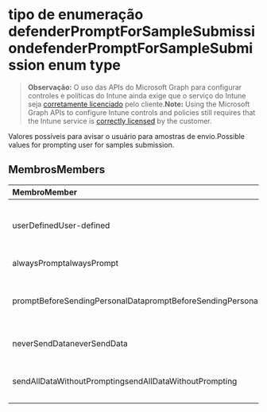 # <a name="defenderpromptforsamplesubmission-enum-type"></a><span data-ttu-id="805e9-101">tipo de enumeração defenderPromptForSampleSubmission</span><span class="sxs-lookup"><span data-stu-id="805e9-101">defenderPromptForSampleSubmission enum type</span></span>

> <span data-ttu-id="805e9-102">**Observação:** O uso das APIs do Microsoft Graph para configurar controles e políticas do Intune ainda exige que o serviço do Intune seja [corretamente licenciado](https://go.microsoft.com/fwlink/?linkid=839381) pelo cliente.</span><span class="sxs-lookup"><span data-stu-id="805e9-102">**Note:** Using the Microsoft Graph APIs to configure Intune controls and policies still requires that the Intune service is [correctly licensed](https://go.microsoft.com/fwlink/?linkid=839381) by the customer.</span></span>

<span data-ttu-id="805e9-103">Valores possíveis para avisar o usuário para amostras de envio.</span><span class="sxs-lookup"><span data-stu-id="805e9-103">Possible values for prompting user for samples submission.</span></span>
## <a name="members"></a><span data-ttu-id="805e9-104">Membros</span><span class="sxs-lookup"><span data-stu-id="805e9-104">Members</span></span>
|<span data-ttu-id="805e9-105">Membro</span><span class="sxs-lookup"><span data-stu-id="805e9-105">Member</span></span>|<span data-ttu-id="805e9-106">Valor</span><span class="sxs-lookup"><span data-stu-id="805e9-106">Value</span></span>|<span data-ttu-id="805e9-107">Descrição</span><span class="sxs-lookup"><span data-stu-id="805e9-107">Description</span></span>|
|:---|:---|:---|
|<span data-ttu-id="805e9-108">userDefined</span><span class="sxs-lookup"><span data-stu-id="805e9-108">User-defined</span></span>|<span data-ttu-id="805e9-109">0</span><span class="sxs-lookup"><span data-stu-id="805e9-109">0%</span></span>|<span data-ttu-id="805e9-110">Definido pelo usuário, valor padrão, sem intenção.</span><span class="sxs-lookup"><span data-stu-id="805e9-110">User Defined, default value, no intent.</span></span>|
|<span data-ttu-id="805e9-111">alwaysPrompt</span><span class="sxs-lookup"><span data-stu-id="805e9-111">alwaysPrompt</span></span>|<span data-ttu-id="805e9-112">1</span><span class="sxs-lookup"><span data-stu-id="805e9-112">-1</span></span>|<span data-ttu-id="805e9-113">Sempre avisar.</span><span class="sxs-lookup"><span data-stu-id="805e9-113">Always prompt.</span></span>|
|<span data-ttu-id="805e9-114">promptBeforeSendingPersonalData</span><span class="sxs-lookup"><span data-stu-id="805e9-114">promptBeforeSendingPersonalData</span></span>|<span data-ttu-id="805e9-115">2</span><span class="sxs-lookup"><span data-stu-id="805e9-115">-2</span></span>|<span data-ttu-id="805e9-116">Avisar antes de enviar dados pessoais.</span><span class="sxs-lookup"><span data-stu-id="805e9-116">Prompt before sending personal data.</span></span>|
|<span data-ttu-id="805e9-117">neverSendData</span><span class="sxs-lookup"><span data-stu-id="805e9-117">neverSendData</span></span>|<span data-ttu-id="805e9-118">3</span><span class="sxs-lookup"><span data-stu-id="805e9-118">-3</span></span>|<span data-ttu-id="805e9-119">Nunca enviar dados.</span><span class="sxs-lookup"><span data-stu-id="805e9-119">Never send data.</span></span>|
|<span data-ttu-id="805e9-120">sendAllDataWithoutPrompting</span><span class="sxs-lookup"><span data-stu-id="805e9-120">sendAllDataWithoutPrompting</span></span>|<span data-ttu-id="805e9-121">4</span><span class="sxs-lookup"><span data-stu-id="805e9-121">-4</span></span>|<span data-ttu-id="805e9-122">Enviar todos os dados sem avisar.</span><span class="sxs-lookup"><span data-stu-id="805e9-122">Send all data without prompting.</span></span>|








